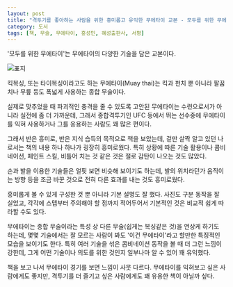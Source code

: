 ```yaml
---
layout: post
title: "격투기를 좋아하는 사람을 위한 흥미롭고 유익한 무에타이 교본 - 모두를 위한 무에타이"
category: 도서
tags: [책, 무술, 무에타이, 홍성민, 혜성출판사, 서평]
---
```


'모두를 위한 무에타이'는
무에타이의 다양한 기술을 담은 교본이다.

![표지](https://lh3.googleusercontent.com/_IW6bFPIP5AHdpQ7Asa-NtD2zqSYPKzAf0of4yDNfdGf-WvVlHbm5eVYpU51YElb_HxduLtH1ilHLQ=s480)

킥복싱, 또는 타이복싱이라고도 하는 무에타이(Muay thai)는
킥과 펀치 뿐 아니라 팔꿈치나 무릎 등도 폭넓게 사용하는 종합 무술이다.

실제로 맞추었을 때 파괴적인 충격을 줄 수 있도록 고안된 무에타이는
수련으로서가 아니라 실전에 좀 더 가까운데,
그래서 종합격투기인 UFC 등에서 뛰는 선수중에 무에타이를 익혀 사용하거나
그를 응용하는 사람도 꽤 많은 편이다.

그래서 반은 흥미로, 반은 지식 습득의 목적으로 책을 보았는데,
겉만 살짝 알고 있던 나로서는 책의 내용 하나 하나가 굉장히 흥미로웠다.
특히 상황에 따른 기술 활용이나 콤비네이션, 페인트 스킬, 비틀어 치는 것 같은 것은 절로 감탄이 나오는 것도 많았다.

손과 발을 이용한 기술들은 얼핏 보면 비슷해 보이기도 하는데,
발의 위치라던가 움직이는 방향 등을 조금 바꾼 것으로
전혀 다른 효과를 내는 것도 흥미로웠다.

흥미롭게 볼 수 있게 구성한 것 뿐 아니라 기본 설명도 잘 했다.
사진도 구분 동작을 잘 실었고,
각각에 스텝부터 주의해야 할 점까지 적어두어서
기본적인 것은 비교적 쉽게 따라할 수도 있다.

무에타이는 종합 무술이라는 특성 상 다른 무술(쉽게는 복싱같은 것)을 연상케 하기도 하는데,
몇몇 기술에서는 잘 모르는 사람이 봐도 '이건 무에타이'라고 할만한 특징적인 모습을 보이기도 한다.
특히 여러 기술을 섞은 콤비네이션 동작을 볼 때 더 그런 느낌이 강한데,
그게 어떤 기술이나 의도를 위한 것인지 일부나마 알 수 있어 꽤 유익했다.

책을 보고 나서 무에타이 경기를 보면 느낌이 사뭇 다르다.
무에타이를 익혀보고 싶은 사람에게도 좋지만,
격투기를 더 즐기고 싶은 사람에게도 꽤 유용한 책이 아닐까 싶다.
